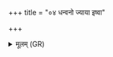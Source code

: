 +++
title = "०४ धन्वनो ज्याया इष्वा"

+++
<details><summary>मूलम् (GR)</summary>

धन्वनो ज्याया इष्वा  
अपस्कम्भस्य बाह्वोः ।  
अपाष्ठाच् छृङ्गात् कुर्मलाद्  
विशरं नाशयामि ते ॥
</details>